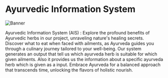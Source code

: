 # Ayurvedic Information System

![Banner ](<Image/DALL·E 2024-01-25 00.24.22 - Create a banner for the GitHub README file with the main heading 'Ayurvedic Information Systems' in dimensions 728x90 pixels. The design should have a.png>)

Ayurvedic Information System (AIS) : Explore the profound benefits of Ayurvedic herbs in our project, unraveling nature's healing secrets. Discover what to eat when faced with ailments, as Ayurveda guides you through a culinary journey tailored to your well-being. Our system generates an output that tell us which ayurveda herb is suitable for which given ailments. Also it provides us the information about a specific ayurveda herb which is given as a input. Embrace Ayurveda for a balanced approach that transcends time, unlocking the flavors of holistic nourish.

